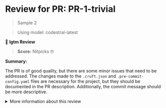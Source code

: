 # Review for PR: PR-1-trivial

> Sample 2

> Using model: codestral-latest


🦉 **lgtm Review**

> **Score:** Nitpicks 🤓

**Summary:**

The PR is of good quality, but there are some minor issues that need to be addressed. The changes made to the `.cruft.json` and `.pre-commit-config.yaml` files are necessary for the project, but they should be documented in the PR description. Additionally, the commit message should be more descriptive.

<details><summary>More information about this review</summary>

- **Review id**: `ed2c301b44fe46d2ab3c25e213ac4251`
- **Model**: `codestral-latest`
- **Reviewed at**: `2025-05-15T11:45:46.982056+00:00`

> See the [📚 lgtm documentation](https://makerstreet-development.gitlab.io/elements/tools/lgtm) for more information about lgtm.

</details>
